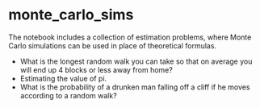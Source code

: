 # monte_carlo_sims

The notebook includes a collection of estimation problems, where Monte Carlo simulations can be used in place of theoretical formulas.

- What is the longest random walk you can take so that on average you will end up 4 blocks or less away from home?
- Estimating the value of pi.
- What is the probability of a drunken man falling off a cliff if he moves according to a random walk?


